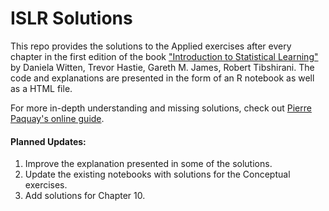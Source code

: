 # ISLR Solutions
This repo provides the solutions to the Applied exercises after every chapter in the first edition of the book ["Introduction to Statistical Learning"](https://www.statlearning.com/) by Daniela Witten, Trevor Hastie, Gareth M. James, Robert Tibshirani. The code and explanations are presented in the form of an R notebook as well as a HTML file.

For more in-depth understanding and missing solutions, check out [Pierre Paquay's online guide](https://rpubs.com/ppaquay).



#### Planned Updates:

1. Improve the explanation presented in some of the solutions.
2. Update the existing notebooks with solutions for the Conceptual exercises.
3. Add solutions for Chapter 10.